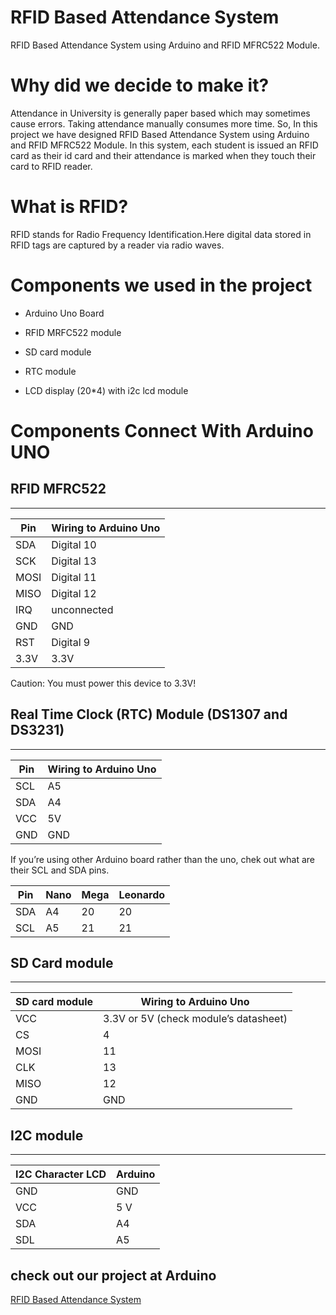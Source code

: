 RFID Based Attendance System
===
RFID Based Attendance System using Arduino and RFID MFRC522 Module.

# Why did we decide to make it?
Attendance in University is generally paper based which may sometimes cause errors. Taking attendance manually consumes more time. So, In this project we have designed RFID Based Attendance System using Arduino and RFID MFRC522 Module. In this system, each student is issued an RFID card as their id card and their attendance is marked when they touch their card to RFID reader.

# What is RFID?
RFID stands for Radio Frequency Identification.Here digital data stored in RFID tags are captured by a reader via radio waves.

# Components we used in the project
* Arduino Uno Board

* RFID MRFC522 module

* SD card module

* RTC module

* LCD display (20*4) with i2c lcd module

# Components Connect With Arduino UNO

## RFID MFRC522
---------------

|Pin   |    Wiring to Arduino Uno|
|------|-------------------------|
|SDA   |    Digital 10|
|SCK   |    Digital 13|
|MOSI  |    Digital 11|
|MISO  |    Digital 12|
|IRQ   |    unconnected
|GND   |    GND
|RST   |    Digital 9
|3.3V  |    3.3V

Caution: You must power this device to 3.3V!


## Real Time Clock (RTC) Module (DS1307 and DS3231)
--------------------------------------------------

|Pin    |   Wiring to Arduino Uno|
|-------|------------------------|
SCL    |   A5
SDA    |   A4
VCC    |   5V
GND    |   GND

If you’re using other Arduino board rather than the uno, chek out what are their SCL and SDA pins.
    
|Pin    |Nano   |Mega   |Leonardo   |
|-------|-------|-------|-----------|
|SDA |A4 |20 |20 |
|SCL    |A5 |21 |21 |

## SD Card module
-----------------

|SD card module  |   Wiring to Arduino Uno|
|----------------|------------------------|
VCC             |   3.3V or 5V (check module’s datasheet)
CS              |   4
MOSI            |   11
CLK             |   13
MISO            |   12
GND             |   GND

## I2C module
-------------

|I2C Character LCD |  Arduino|
|------------------|---------|
GND         	  |  GND
VCC        	  |  5 V
SDA        	  |  A4
SDL         	  |  A5



## check out our project at Arduino 
[RFID Based Attendance System](https://create.arduino.cc/projecthub/team_chkr/rfid-based-smart-attendance-system-46b045?ref=user&ref_id=1435285&offset=0)
